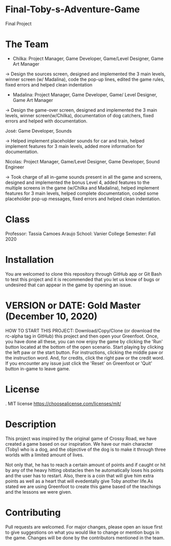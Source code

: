 # Final-Toby-s-Adventure-Game
Final Project

# The Team
* Chilka: Project Manager, Game Developer, Game/Level Designer, Game Art Manager 

-> Design the sources screen, designed and implemented the 3 main levels, winner screen (w/ Madalina), code the pop-up lines, edited the game rules, fixed errors and helped clean indentation 

* Madalina: Project Manager, Game Developer, Game/ Level Designer, Game Art Manager 

-> Design the game-over screen, designed and implemented the 3 main levels, winner screen(w/Chilka), documentation of dog catchers, fixed errors and helped with documentation. 

José: Game Developer, Sounds 

-> Helped implement placeholder sounds for car and train, helped implement features for 3 main levels, added more information for documentation. 

Nicolas: Project Manager, Game/Level Designer, Game Developer, Sound Engineer 

-> Took charge of all in-game sounds present in all the game and screens, designed and implemented the bonus Level 4, added features to the multiple screens in the game (w/Chilka and Madalina), helped implement features for 3 main levels, helped complete documentation, coded some placeholder pop-up messages, fixed errors and helped clean indentation. 

# Class
Professor: Tassia Camoes Araujo
School: Vanier College
Semester: Fall 2020

# Installation
You are welcomed to clone this repository through GitHub app or Git Bash to test this project and it is 
recommended that you let us know of bugs or undesired that can appear in the game by opening an issue.

# VERSION or DATE: Gold Master (December 10, 2020)
HOW TO START THIS PROJECT: 
        Download/Copy/Clone (or download the rc-alpha tag in GitHub) this project and then open your Greenfoot. Once, you have done all these, you can now enjoy the game by             clicking the 'Run' button located at the bottom of the open scenario. Start playing by clicking the left paw or the start button.
        For instructions, clicking the middle paw or the instruction word. And, for credits, click the right paw or 
        the credit word. If you encounter any issue just click the 'Reset' on Greenfoot or 'Quit' button in-game to leave game.

# License
. MIT license
https://choosealicense.com/licenses/mit/

# Description
This project was inspired by the original game of Crossy Road, we have created a game
based on our inspiration. We have our main character (Toby) who is a dog, and the 
objective of the dog is to make it through three worlds with a limited amount of lives.

Not only that, he has to reach a certain amount of points and if caught or hit by any 
of the heavy hitting obstacles then he automatically loses his points and the user has to restart.
Also, there is a coin that will give him extra points as well as a heart that will evedentally give
Toby another life.As stated we are using Greenfoot to create this game based of the teachings and the lessons
we were given.

# Contributing
Pull requests are welcomed. For major changes, please open an issue first to give suggestions on what you would like to change or mention bugs in the game. 
Changes will be done by the contributors mentioned in the team.
